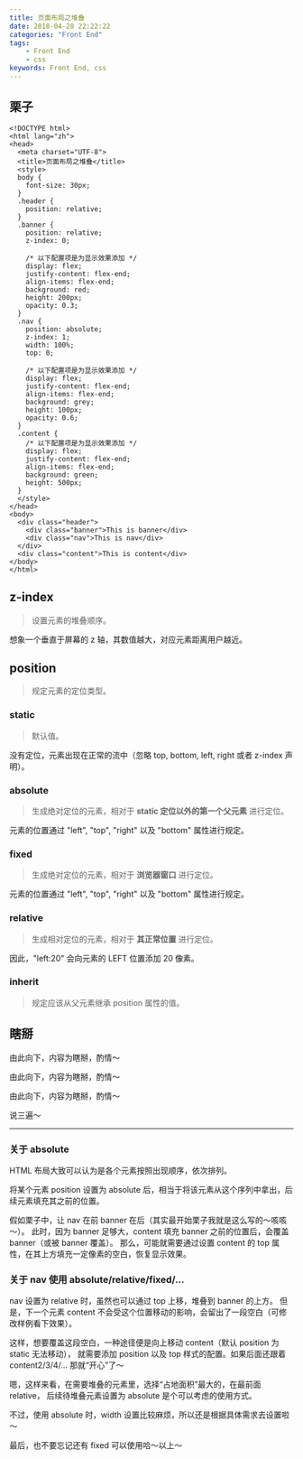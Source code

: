 ```yaml
---
title: 页面布局之堆叠
date: 2018-04-28 22:22:22
categories: "Front End"
tags:
    - Front End
    - css
keywords: Front End, css
---
```


## 栗子

```
<!DOCTYPE html>
<html lang="zh">
<head>
  <meta charset="UTF-8">
  <title>页面布局之堆叠</title>
  <style>
  body {
    font-size: 30px;
  }
  .header {
    position: relative;
  }
  .banner {
    position: relative;
    z-index: 0;

    /* 以下配置项是为显示效果添加 */
    display: flex;
    justify-content: flex-end;
    align-items: flex-end;
    background: red;
    height: 200px;
    opacity: 0.3;
  }
  .nav {
    position: absolute;
    z-index: 1;
    width: 100%;
    top: 0;

    /* 以下配置项是为显示效果添加 */
    display: flex;
    justify-content: flex-end;
    align-items: flex-end;
    background: grey;
    height: 100px;
    opacity: 0.6;
  }
  .content {
    /* 以下配置项是为显示效果添加 */
    display: flex;
    justify-content: flex-end;
    align-items: flex-end;
    background: green;
    height: 500px;
  }
  </style>
</head>
<body>
  <div class="header">
    <div class="banner">This is banner</div>
    <div class="nav">This is nav</div>
  </div>
  <div class="content">This is content</div>
</body>
</html>
```

## z-index

> 设置元素的堆叠顺序。

想象一个垂直于屏幕的 z 轴，其数值越大，对应元素距离用户越近。

## position

> 规定元素的定位类型。

### static

> 默认值。

没有定位，元素出现在正常的流中（忽略 top, bottom, left, right 或者 z-index 声明）。

### absolute  

> 生成绝对定位的元素，相对于 **static 定位以外的第一个父元素** 进行定位。

元素的位置通过 "left", "top", "right" 以及 "bottom" 属性进行规定。

### fixed 

> 生成绝对定位的元素，相对于 **浏览器窗口** 进行定位。

元素的位置通过 "left", "top", "right" 以及 "bottom" 属性进行规定。

### relative  

> 生成相对定位的元素，相对于 **其正常位置** 进行定位。

因此，"left:20" 会向元素的 LEFT 位置添加 20 像素。

### inherit 

> 规定应该从父元素继承 position 属性的值。


## 瞎掰

由此向下，内容为瞎掰，酌情～

由此向下，内容为瞎掰，酌情～

由此向下，内容为瞎掰，酌情～

说三遍～

---

### 关于 absolute

HTML 布局大致可以认为是各个元素按照出现顺序，依次排列。

将某个元素 position 设置为 absolute 后，相当于将该元素从这个序列中拿出，后续元素填充其之前的位置。

假如栗子中，让 nav 在前 banner 在后（其实最开始栗子我就是这么写的～咳咳～）。
此时，因为 banner 足够大，content 填充 banner 之前的位置后，会覆盖 banner（或被 banner 覆盖）。
那么，可能就需要通过设置 content 的 top 属性，在其上方填充一定像素的空白，恢复显示效果。

### 关于 nav 使用 absolute/relative/fixed/...

nav 设置为 relative 时，虽然也可以通过 top 上移，堆叠到 banner 的上方。
但是，下一个元素 content 不会受这个位置移动的影响，会留出了一段空白（可修改样例看下效果）。

这样，想要覆盖这段空白，一种途径便是向上移动 content（默认 position 为 static 无法移动），
就需要添加 position 以及 top 样式的配置。如果后面还跟着 content2/3/4/... 那就“开心”了～

嗯，这样来看，在需要堆叠的元素里，选择“占地面积”最大的，在最前面 relative，
后续待堆叠元素设置为 absolute 是个可以考虑的使用方式。

不过，使用 absolute 时，width 设置比较麻烦，所以还是根据具体需求去设置啦～

最后，也不要忘记还有 fixed 可以使用哈～以上～



